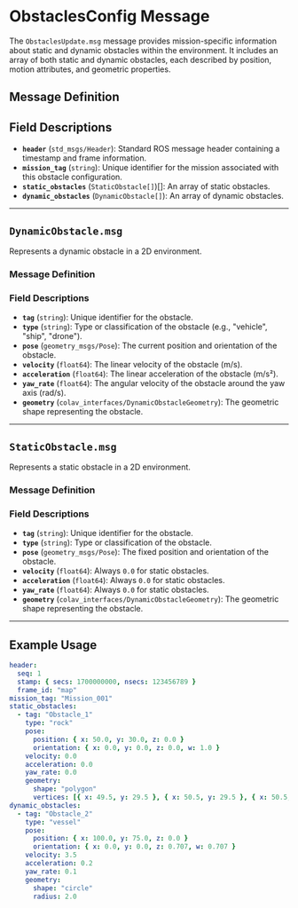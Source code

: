 # ObstaclesConfig Message

The `ObstaclesUpdate.msg` message provides mission-specific information about static and dynamic obstacles within the environment. It includes an array of both static and dynamic obstacles, each described by position, motion attributes, and geometric properties.

## Message Definition


## Field Descriptions

- **`header`** (`std_msgs/Header`): Standard ROS message header containing a timestamp and frame information.
- **`mission_tag`** (`string`): Unique identifier for the mission associated with this obstacle configuration.
- **`static_obstacles`** (`StaticObstacle[]`)[]: An array of static obstacles.
- **`dynamic_obstacles`** (`DynamicObstacle[]`): An array of dynamic obstacles.

---

## `DynamicObstacle.msg`

Represents a dynamic obstacle in a 2D environment.

### Message Definition

### Field Descriptions

- **`tag`** (`string`): Unique identifier for the obstacle.
- **`type`** (`string`): Type or classification of the obstacle (e.g., "vehicle", "ship", "drone").
- **`pose`** (`geometry_msgs/Pose`): The current position and orientation of the obstacle.
- **`velocity`** (`float64`): The linear velocity of the obstacle (m/s).
- **`acceleration`** (`float64`): The linear acceleration of the obstacle (m/s²).
- **`yaw_rate`** (`float64`): The angular velocity of the obstacle around the yaw axis (rad/s).
- **`geometry`** (`colav_interfaces/DynamicObstacleGeometry`): The geometric shape representing the obstacle.

---

## `StaticObstacle.msg`

Represents a static obstacle in a 2D environment.

### Message Definition


### Field Descriptions

- **`tag`** (`string`): Unique identifier for the obstacle.
- **`type`** (`string`): Type or classification of the obstacle.
- **`pose`** (`geometry_msgs/Pose`): The fixed position and orientation of the obstacle.
- **`velocity`** (`float64`): Always `0.0` for static obstacles.
- **`acceleration`** (`float64`): Always `0.0` for static obstacles.
- **`yaw_rate`** (`float64`): Always `0.0` for static obstacles.
- **`geometry`** (`colav_interfaces/DynamicObstacleGeometry`): The geometric shape representing the obstacle.

---

## Example Usage

```yaml
header:
  seq: 1
  stamp: { secs: 1700000000, nsecs: 123456789 }
  frame_id: "map"
mission_tag: "Mission_001"
static_obstacles:
  - tag: "Obstacle_1"
    type: "rock"
    pose:
      position: { x: 50.0, y: 30.0, z: 0.0 }
      orientation: { x: 0.0, y: 0.0, z: 0.0, w: 1.0 }
    velocity: 0.0
    acceleration: 0.0
    yaw_rate: 0.0
    geometry:
      shape: "polygon"
      vertices: [{ x: 49.5, y: 29.5 }, { x: 50.5, y: 29.5 }, { x: 50.5, y: 30.5 }, { x: 49.5, y: 30.5 }]
dynamic_obstacles:
  - tag: "Obstacle_2"
    type: "vessel"
    pose:
      position: { x: 100.0, y: 75.0, z: 0.0 }
      orientation: { x: 0.0, y: 0.0, z: 0.707, w: 0.707 }
    velocity: 3.5
    acceleration: 0.2
    yaw_rate: 0.1
    geometry:
      shape: "circle"
      radius: 2.0

